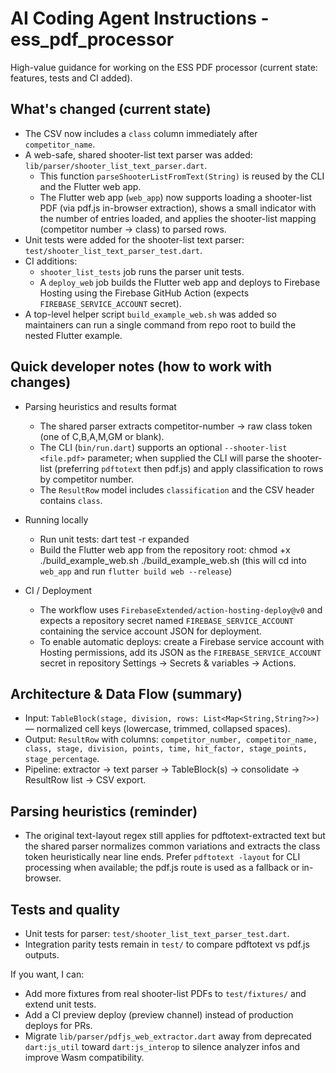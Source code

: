 # AI Coding Agent Instructions - ess_pdf_processor

High-value guidance for working on the ESS PDF processor (current state: features, tests and CI added).

## What's changed (current state)
- The CSV now includes a `class` column immediately after `competitor_name`.
- A web-safe, shared shooter-list text parser was added: `lib/parser/shooter_list_text_parser.dart`.
  - This function `parseShooterListFromText(String)` is reused by the CLI and the Flutter web app.
  - The Flutter web app (`web_app`) now supports loading a shooter-list PDF (via pdf.js in-browser extraction), shows a small indicator with the number of entries loaded, and applies the shooter-list mapping (competitor number → class) to parsed rows.
- Unit tests were added for the shooter-list text parser: `test/shooter_list_text_parser_test.dart`.
- CI additions:
  - `shooter_list_tests` job runs the parser unit tests.
  - A `deploy_web` job builds the Flutter web app and deploys to Firebase Hosting using the Firebase GitHub Action (expects `FIREBASE_SERVICE_ACCOUNT` secret).
- A top-level helper script `build_example_web.sh` was added so maintainers can run a single command from repo root to build the nested Flutter example.

## Quick developer notes (how to work with changes)

- Parsing heuristics and results format
  - The shared parser extracts competitor-number → raw class token (one of C,B,A,M,GM or blank).
  - The CLI (`bin/run.dart`) supports an optional `--shooter-list <file.pdf>` parameter; when supplied the CLI will parse the shooter-list (preferring `pdftotext` then pdf.js) and apply classification to rows by competitor number.
  - The `ResultRow` model includes `classification` and the CSV header contains `class`.

- Running locally
  - Run unit tests:
    dart test -r expanded
  - Build the Flutter web app from the repository root:
    chmod +x ./build_example_web.sh
    ./build_example_web.sh
    (this will cd into `web_app` and run `flutter build web --release`)

- CI / Deployment
  - The workflow uses `FirebaseExtended/action-hosting-deploy@v0` and expects a repository secret named `FIREBASE_SERVICE_ACCOUNT` containing the service account JSON for deployment.
  - To enable automatic deploys: create a Firebase service account with Hosting permissions, add its JSON as the `FIREBASE_SERVICE_ACCOUNT` secret in repository Settings → Secrets & variables → Actions.

## Architecture & Data Flow (summary)
- Input: `TableBlock(stage, division, rows: List<Map<String,String?>>)` — normalized cell keys (lowercase, trimmed, collapsed spaces).
- Output: `ResultRow` with columns: `competitor_number, competitor_name, class, stage, division, points, time, hit_factor, stage_points, stage_percentage`.
- Pipeline: extractor → text parser → TableBlock(s) → consolidate → ResultRow list → CSV export.

## Parsing heuristics (reminder)
- The original text-layout regex still applies for pdftotext-extracted text but the shared parser normalizes common variations and extracts the class token heuristically near line ends. Prefer `pdftotext -layout` for CLI processing when available; the pdf.js route is used as a fallback or in-browser.

## Tests and quality
- Unit tests for parser: `test/shooter_list_text_parser_test.dart`.
- Integration parity tests remain in `test/` to compare pdftotext vs pdf.js outputs.

If you want, I can:
- Add more fixtures from real shooter-list PDFs to `test/fixtures/` and extend unit tests.
- Add a CI preview deploy (preview channel) instead of production deploys for PRs.
- Migrate `lib/parser/pdfjs_web_extractor.dart` away from deprecated `dart:js_util` toward `dart:js_interop` to silence analyzer infos and improve Wasm compatibility.
